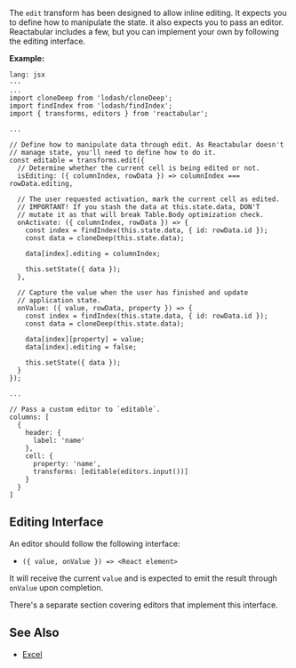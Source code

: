 The `edit` transform has been designed to allow inline editing. It expects you to define how to manipulate the state. it also expects you to pass an editor. Reactabular includes a few, but you can implement your own by following the editing interface.

**Example:**

```code
lang: jsx
---
...
import cloneDeep from 'lodash/cloneDeep';
import findIndex from 'lodash/findIndex';
import { transforms, editors } from 'reactabular';

...

// Define how to manipulate data through edit. As Reactabular doesn't
// manage state, you'll need to define how to do it.
const editable = transforms.edit({
  // Determine whether the current cell is being edited or not.
  isEditing: ({ columnIndex, rowData }) => columnIndex === rowData.editing,

  // The user requested activation, mark the current cell as edited.
  // IMPORTANT! If you stash the data at this.state.data, DON'T
  // mutate it as that will break Table.Body optimization check.
  onActivate: ({ columnIndex, rowData }) => {
    const index = findIndex(this.state.data, { id: rowData.id });
    const data = cloneDeep(this.state.data);

    data[index].editing = columnIndex;

    this.setState({ data });
  },

  // Capture the value when the user has finished and update
  // application state.
  onValue: ({ value, rowData, property }) => {
    const index = findIndex(this.state.data, { id: rowData.id });
    const data = cloneDeep(this.state.data);

    data[index][property] = value;
    data[index].editing = false;

    this.setState({ data });
  }
});

...

// Pass a custom editor to `editable`.
columns: [
  {
    header: {
      label: 'name'
    },
    cell: {
      property: 'name',
      transforms: [editable(editors.input())]
    }
  }
]
```

## Editing Interface

An editor should follow the following interface:

* `({ value, onValue }) => <React element>`

It will receive the current `value` and is expected to emit the result through `onValue` upon completion.

There's a separate section covering editors that implement this interface.

## See Also

* [Excel](/examples/excel)
